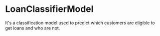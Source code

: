 # LoanClassifierModel
It's a classification model used to predict which customers are eligible to get loans and who are not.
